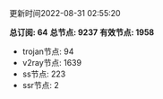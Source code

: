 更新时间2022-08-31 02:55:20

**总订阅: 64**
**总节点: 9237**
**有效节点: 1958**
- trojan节点: 94
- v2ray节点: 1639
- ss节点: 223
- ssr节点: 2
